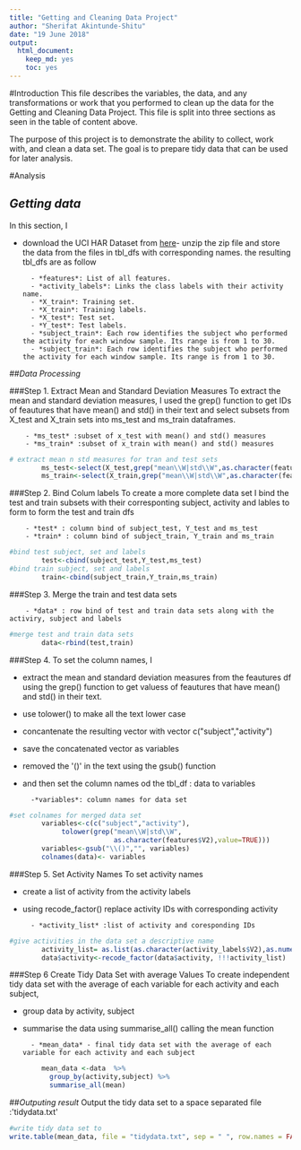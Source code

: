 ```yaml
---
title: "Getting and Cleaning Data Project"
author: "Sherifat Akintunde-Shitu"
date: "19 June 2018"
output: 
  html_document:
    keep_md: yes
    toc: yes
---
```

#Introduction
This file describes the variables, the data, and any transformations or work that you performed to clean up the data for the Getting and Cleaning Data Project. This file is split into three sections as seen in the table of content above. 

The purpose of this project is to demonstrate the ability to collect, work with, and clean a data set. The goal is to prepare tidy data that can be used for later analysis.
 

#Analysis
## *Getting data*
In this section, I 
- download the UCI HAR Dataset from [here](https://d396qusza40orc.cloudfront.net/getdata%2Fprojectfiles%2FUCI%20HAR%20Dataset.zip)- unzip the zip file and store the data from the files in tbl_dfs with corresponding names. the resulting tbl_dfs are as follow

        - *features*: List of all features.
        - *activity_labels*: Links the class labels with their activity name.
        - *X_train*: Training set.
        - *X_train*: Training labels.
        - *X_test*: Test set.
        - *Y_test*: Test labels.
        - *subject_train*: Each row identifies the subject who performed the activity for each window sample. Its range is from 1 to 30. 
        - *subject_train*: Each row identifies the subject who performed the activity for each window sample. Its range is from 1 to 30. 



##*Data Processing*

###Step 1. Extract Mean and Standard Deviation Measures
To extract the mean and standard deviation measures, I used the grep() function to get IDs of feautures that have mean() and std() in their text and select subsets from X_test and X_train sets into ms_test and ms_train dataframes.

        - *ms_test* :subset of x_test with mean() and std() measures
        - *ms_train* :subset of x_train with mean() and std() measures

```r
# extract mean n std measures for tran and test sets
        ms_test<-select(X_test,grep("mean\\W|std\\W",as.character(features$V2)))
        ms_train<-select(X_train,grep("mean\\W|std\\W",as.character(features$V2)))
```
        
###Step 2. Bind Colum labels
To create a more complete data set I bind the test and train subsets with their corresponting subject, activity and lables to form to form the test and train dfs

        - *test* : column bind of subject_test, Y_test and ms_test
        - *train* : column bind of subject_train, Y_train and ms_train

```r
#bind test subject, set and labels
        test<-cbind(subject_test,Y_test,ms_test)
#bind train subject, set and labels
        train<-cbind(subject_train,Y_train,ms_train)
```

###Step 3. Merge the train and test data sets

        - *data* : row bind of test and train data sets along with the activiry, subject and labels


```r
#merge test and train data sets
        data<-rbind(test,train)
```
###Step 4. To set the column names, I 
- extract the mean and standard deviation measures from the feautures df using the grep() function to get valuess of feautures that have mean() and std() in their text.
- use tolower() to make all the text lower case
- concantenate the resulting vector with vector c("subject","activity")
- save the concatenated vector as variables
- removed the '()' in the text using the gsub() function
- and then set the column names od the tbl_df : data to variables
        
        -*variables*: column names for data set

```r
#set colnames for merged data set
        variables<-c(c("subject","activity"),
             tolower(grep("mean\\W|std\\W",
                          as.character(features$V2),value=TRUE)))
        variables<-gsub("\\()","", variables)
        colnames(data)<- variables
```

###Step 5. Set Activity Names
To set activity names
- create a list of activity from the activity labels 
- using recode_factor() replace activity IDs with corresponding activity

        - *activity_list* :list of activity and coresponding IDs
        

```r
#give activities in the data set a descriptive name
        activity_list= as.list(as.character(activity_labels$V2),as.numeric(activity_labels$V1))
        data$activity<-recode_factor(data$activity, !!!activity_list)
```

###Step 6 Create Tidy Data Set with average Values
To create independent tidy data set with the average of each variable for each activity and each subject, 
- group data by activity, subject
- summarise the data using summarise_all() calling the mean function

        - *mean_data* - final tidy data set with the average of each variable for each activity and each subject

```r
        mean_data <-data  %>%
          group_by(activity,subject) %>%
          summarise_all(mean)
```

##*Outputing result*
Output the tidy data set to a space separated file :'tidydata.txt'

```r
#write tidy data set to 
write.table(mean_data, file = "tidydata.txt", sep = " ", row.names = FALSE)
```
